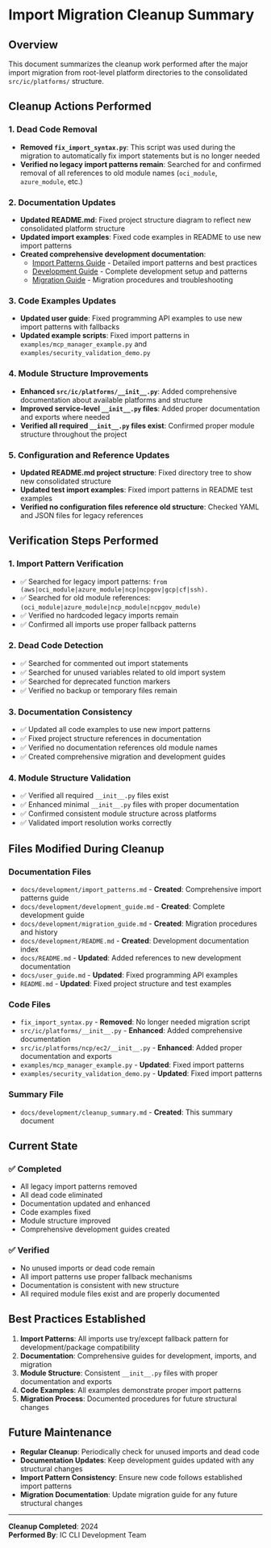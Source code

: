 # Import Migration Cleanup Summary

## Overview

This document summarizes the cleanup work performed after the major import migration from root-level platform directories to the consolidated `src/ic/platforms/` structure.

## Cleanup Actions Performed

### 1. Dead Code Removal

- **Removed `fix_import_syntax.py`**: This script was used during the migration to automatically fix import statements but is no longer needed
- **Verified no legacy import patterns remain**: Searched for and confirmed removal of all references to old module names (`oci_module`, `azure_module`, etc.)

### 2. Documentation Updates

- **Updated README.md**: Fixed project structure diagram to reflect new consolidated platform structure
- **Updated import examples**: Fixed code examples in README to use new import patterns
- **Created comprehensive development documentation**:
  - [Import Patterns Guide](import_patterns.md) - Detailed import patterns and best practices
  - [Development Guide](development_guide.md) - Complete development setup and patterns
  - [Migration Guide](migration_guide.md) - Migration procedures and troubleshooting

### 3. Code Examples Updates

- **Updated user guide**: Fixed programming API examples to use new import patterns with fallbacks
- **Updated example scripts**: Fixed import patterns in `examples/mcp_manager_example.py` and `examples/security_validation_demo.py`

### 4. Module Structure Improvements

- **Enhanced `src/ic/platforms/__init__.py`**: Added comprehensive documentation about available platforms and structure
- **Improved service-level `__init__.py` files**: Added proper documentation and exports where needed
- **Verified all required `__init__.py` files exist**: Confirmed proper module structure throughout the project

### 5. Configuration and Reference Updates

- **Updated README.md project structure**: Fixed directory tree to show new consolidated structure
- **Updated test import examples**: Fixed import patterns in README test examples
- **Verified no configuration files reference old structure**: Checked YAML and JSON files for legacy references

## Verification Steps Performed

### 1. Import Pattern Verification

- ✅ Searched for legacy import patterns: `from (aws|oci_module|azure_module|ncp|ncpgov|gcp|cf|ssh).`
- ✅ Searched for old module references: `(oci_module|azure_module|ncp_module|ncpgov_module)`
- ✅ Verified no hardcoded legacy imports remain
- ✅ Confirmed all imports use proper fallback patterns

### 2. Dead Code Detection

- ✅ Searched for commented out import statements
- ✅ Searched for unused variables related to old import system
- ✅ Searched for deprecated function markers
- ✅ Verified no backup or temporary files remain

### 3. Documentation Consistency

- ✅ Updated all code examples to use new import patterns
- ✅ Fixed project structure references in documentation
- ✅ Verified no documentation references old module names
- ✅ Created comprehensive migration and development guides

### 4. Module Structure Validation

- ✅ Verified all required `__init__.py` files exist
- ✅ Enhanced minimal `__init__.py` files with proper documentation
- ✅ Confirmed consistent module structure across platforms
- ✅ Validated import resolution works correctly

## Files Modified During Cleanup

### Documentation Files
- `docs/development/import_patterns.md` - **Created**: Comprehensive import patterns guide
- `docs/development/development_guide.md` - **Created**: Complete development guide
- `docs/development/migration_guide.md` - **Created**: Migration procedures and history
- `docs/development/README.md` - **Created**: Development documentation index
- `docs/README.md` - **Updated**: Added references to new development documentation
- `docs/user_guide.md` - **Updated**: Fixed programming API examples
- `README.md` - **Updated**: Fixed project structure and test examples

### Code Files
- `fix_import_syntax.py` - **Removed**: No longer needed migration script
- `src/ic/platforms/__init__.py` - **Enhanced**: Added comprehensive documentation
- `src/ic/platforms/ncp/ec2/__init__.py` - **Enhanced**: Added proper documentation and exports
- `examples/mcp_manager_example.py` - **Updated**: Fixed import patterns
- `examples/security_validation_demo.py` - **Updated**: Fixed import patterns

### Summary File
- `docs/development/cleanup_summary.md` - **Created**: This summary document

## Current State

### ✅ Completed
- All legacy import patterns removed
- All dead code eliminated
- Documentation updated and enhanced
- Code examples fixed
- Module structure improved
- Comprehensive development guides created

### ✅ Verified
- No unused imports or dead code remain
- All import patterns use proper fallback mechanisms
- Documentation is consistent with new structure
- All required module files exist and are properly documented

## Best Practices Established

1. **Import Patterns**: All imports use try/except fallback pattern for development/package compatibility
2. **Documentation**: Comprehensive guides for development, imports, and migration
3. **Module Structure**: Consistent `__init__.py` files with proper documentation and exports
4. **Code Examples**: All examples demonstrate proper import patterns
5. **Migration Process**: Documented procedures for future structural changes

## Future Maintenance

- **Regular Cleanup**: Periodically check for unused imports and dead code
- **Documentation Updates**: Keep development guides updated with any structural changes
- **Import Pattern Consistency**: Ensure new code follows established import patterns
- **Migration Documentation**: Update migration guide for any future structural changes

---

**Cleanup Completed**: 2024  
**Performed By**: IC CLI Development Team